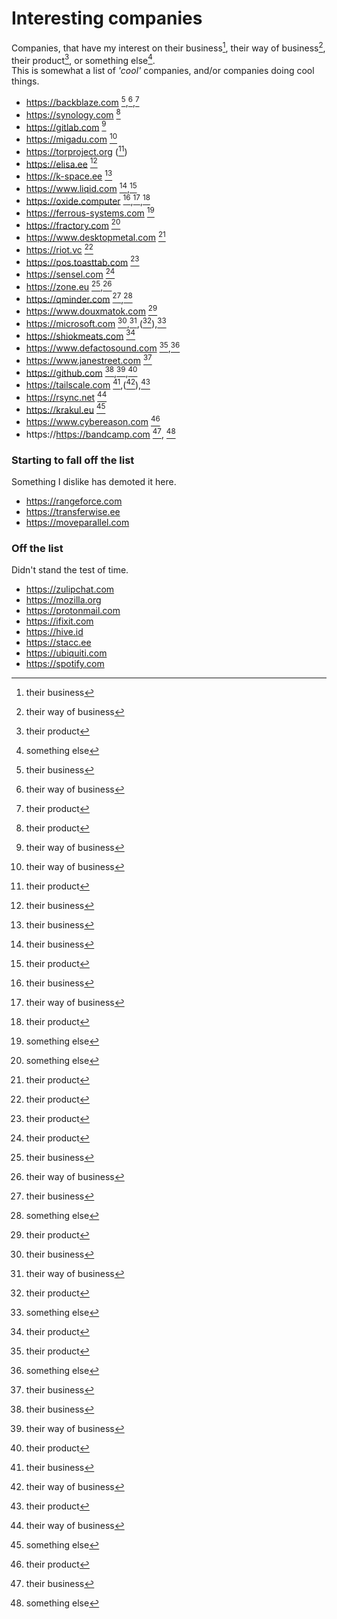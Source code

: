  # Interesting companies
Companies, that have my interest on their business[^biz], their way of business[^way], their product[^prod], or something else[^etc].  
This is somewhat a list of _'cool'_ companies, and/or companies doing cool things.
 
 - https://backblaze.com [^biz],[^way],[^prod]
 - https://synology.com [^prod]
 - https://gitlab.com [^way]
 - https://migadu.com [^way]
 - https://torproject.org ([^prod])
 - https://elisa.ee [^biz]
 - https://k-space.ee [^biz]
 - https://www.liqid.com [^biz],[^prod]
 - https://oxide.computer [^biz],[^way],[^prod]
 - https://ferrous-systems.com [^etc]
 - https://fractory.com [^etc]
 - https://www.desktopmetal.com [^prod]
 - https://riot.vc [^prod]
 - https://pos.toasttab.com [^prod] 
 - https://sensel.com [^prod]
 - https://zone.eu [^biz],[^way]
 - https://qminder.com [^biz],[^etc]
 - https://www.douxmatok.com [^prod]
 - https://microsoft.com [^biz],[^way],([^prod]),[^etc]
 - https://shiokmeats.com [^prod]
 - https://www.defactosound.com [^prod],[^etc]
 - https://www.janestreet.com [^biz]
 - https://github.com [^biz],[^way],[^prod]
 - https://tailscale.com [^biz],([^way]),[^prod]
 - https://rsync.net [^way]
 - https://krakul.eu [^etc]
 - https://www.cybereason.com [^prod]
 - https://https://bandcamp.com [^biz], [^etc]

### Starting to fall off the list
Something I dislike has demoted it here.

 - https://rangeforce.com
 - https://transferwise.ee
 - https://moveparallel.com

### Off the list
Didn't stand the test of time.

 - https://zulipchat.com
 - https://mozilla.org
 - https://protonmail.com
 - https://ifixit.com
 - https://hive.id
 - https://stacc.ee
 - https://ubiquiti.com
 - https://spotify.com


[^biz]: their business
[^way]: their way of business
[^prod]: their product
[^etc]: something else
